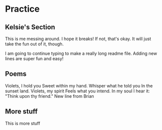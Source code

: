 # Practice

## Kelsie's Section

This is me messing around. I hope it breaks! If not, that's okay. It will just take the fun out of it, though.

I am going to continue typing to make a really long readme file. Adding new lines are super fun and easy!

## Poems

Violets, I hold you
Sweet within my hand.
Whisper what he told you
In the sunset land.
Violets, my spirit
Feels what you intend.
In my soul I hear it:
"Think upon thy friend."
New line from Brian

## More stuff

This is more stuff
